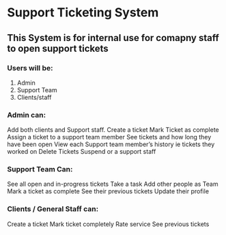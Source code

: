 # Support Ticketing System

## This System is for internal use for comapny staff to open support tickets

### Users will be:
1. Admin
2. Support Team
3. Clients/staff

### Admin can:

Add both clients and Support staff.
Create a ticket
Mark Ticket as complete
Assign a ticket to a support team member
See tickets and how long they have been open
View each Support team member’s history ie tickets they worked on
Delete Tickets
Suspend or a support staff

### Support Team Can:

See all open and in-progress tickets
Take a task
Add other people as Team
Mark a ticket as complete
See their previous tickets
Update their profile

### Clients / General Staff can:

Create a ticket
Mark ticket completely
Rate service
See previous tickets
